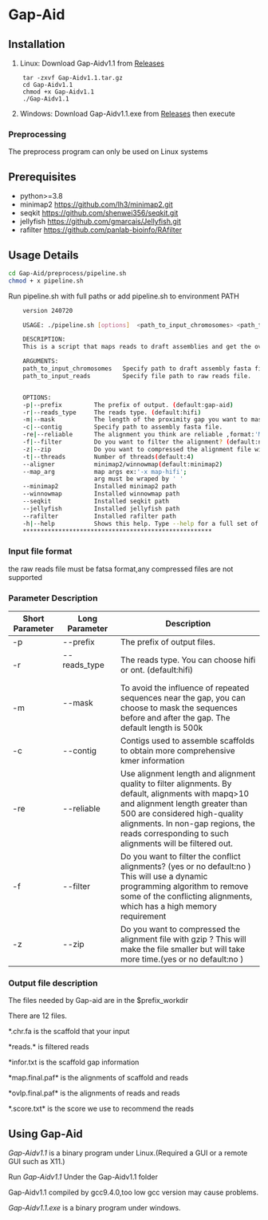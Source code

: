 # Gap-Aid



## Installation


1. Linux:
Download Gap-Aidv1.1 from [Releases](https://github.com/panlab-bioinfo/Gap-Aid/releases) 
```
    tar -zxvf Gap-Aidv1.1.tar.gz
    cd Gap-Aidv1.1
    chmod +x Gap-Aidv1.1 
    ./Gap-Aidv1.1
```
2. Windows:
Download Gap-Aidv1.1.exe from [Releases](https://github.com/panlab-bioinfo/Gap-Aid/releases) then execute

### Preprocessing

The preprocess program  can only be used on Linux systems

## Prerequisites

* python>=3.8
* minimap2 https://github.com/lh3/minimap2.git
* seqkit https://github.com/shenwei356/seqkit.git
* jellyfish https://github.com/gmarcais/Jellyfish.git
* rafilter https://github.com/panlab-bioinfo/RAfilter


## Usage Details
```bash
cd Gap-Aid/preprocess/pipeline.sh
chmod + x pipeline.sh
```

Run pipeline.sh with full paths or add pipeline.sh to environment PATH

```bash  
    version 240720

    USAGE: ./pipeline.sh [options]  <path_to_input_chromosomes> <path_to_input_reads>

    DESCRIPTION:
    This is a script that maps reads to draft assemblies and get the overlaps of reads

    ARGUMENTS:
    path_to_input_chromosomes   Specify path to draft assembly fasta file.
    path_to_input_reads         Specify file path to raw reads file.


    OPTIONS:
    -p|--prefix         The prefix of output. (default:gap-aid)
    -r|--reads_type     The reads type. (default:hifi)
    -m|--mask           The length of the proximity gap you want to mask (default:500000).
    -c|--contig         Specify path to assembly fasta file.
    -re|--reliable      The alignment you think are reliable ,format:'MapQ aligned_length'.(default:'10 500')
    -f|--filter         Do you want to filter the alignment? (default:no)
    -z|--zip            Do you want to compressed the alignment file with gzip ? (default:no)
    -t|--threads        Number of threads(default:4)
    --aligner           minimap2/winnowmap(default:minimap2)
    --map_arg           map args ex:'-x map-hifi';
                        arg must be wraped by ' '
    --minimap2          Installed minimap2 path
    --winnowmap         Installed winnowmap path
    --seqkit            Installed seqkit path
    --jellyfish         Installed jellyfish path
    --rafilter          Installed rafilter path
    -h|--help           Shows this help. Type --help for a full set of options.
    *****************************************************
```
### Input file format
the raw reads file must be fatsa format,any compressed files are not supported

### Parameter Description
|Short Parameter  |  Long Parameter |  Description|
|--------|------------------|-----------------------|
|-p |   --prefix  　 | The prefix of output files.  |
|-r |  --reads_type 　　　 | The reads type.  You can choose hifi or ont. (default:hifi)  |
|-m |  --mask 　　　 | To avoid the influence of repeated sequences near the gap, you can choose to mask the sequences before and after the gap. The default length is 500k  |
|-c |  --contig　　　  | Contigs used to assemble scaffolds to obtain more comprehensive kmer information  |
|-re | --reliable 　 | Use alignment length and alignment quality to filter alignments. By default, alignments with mapq>10 and alignment length greater than 500 are considered high-quality alignments. In non-gap regions, the reads corresponding to such alignments will be filtered out.  |
|-f |  --filter　   | Do you want to filter the conflict alignments? (yes or no default:no ) This will use a dynamic programming algorithm to remove some of the conflicting alignments, which has a high memory requirement |
|-z |  --zip　   | Do you want to compressed the alignment file with gzip ? This will make the file smaller but will take more time.(yes or no default:no ) |




### Output file description
The files needed by Gap-aid are in the $prefix_workdir

There are 12 files.

*.chr.fa is the scaffold that your input

*reads.\* is filtered reads

*infor.txt is the scaffold gap information

*map.final.paf\* is the alignments of scaffold and reads

*ovlp.final.paf\* is the alignments of reads and reads

*.score.txt\* is the score we use to recommend the reads



## Using Gap-Aid

*Gap-Aidv1.1* is a binary program under Linux.(Required a GUI or a remote GUI such as X11.)

Run *Gap-Aidv1.1* Under the Gap-Aidv1.1 folder

Gap-Aidv1.1 compiled by gcc9.4.0,too low gcc version may cause problems.


*Gap-Aidv1.1.exe* is a binary program under windows.
